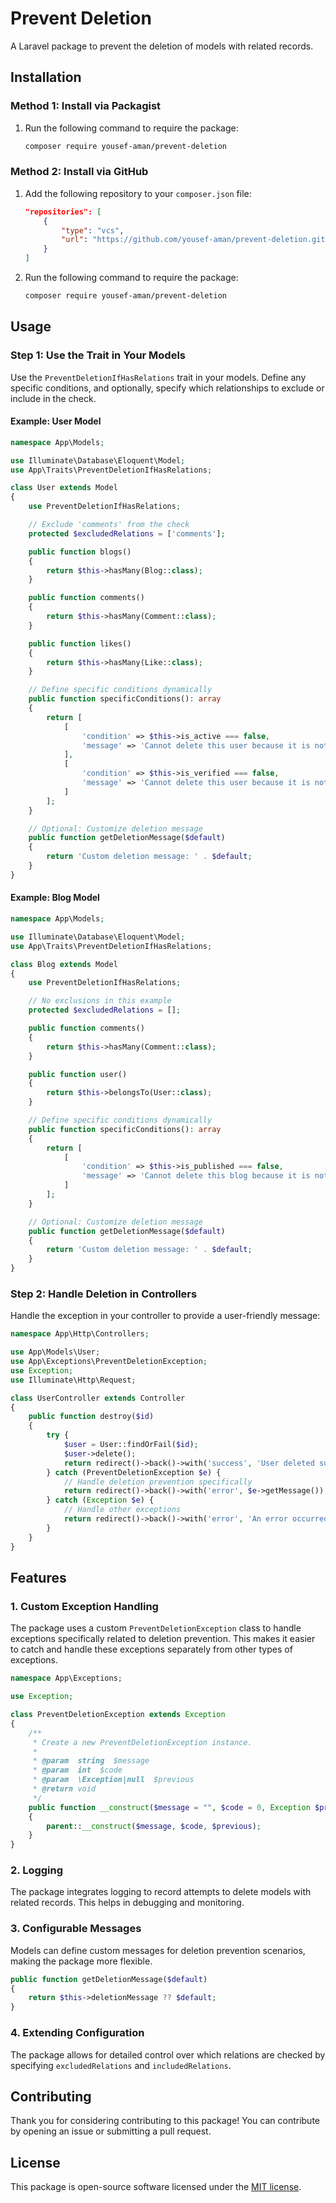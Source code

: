 
# Prevent Deletion

A Laravel package to prevent the deletion of models with related records.

## Installation

### Method 1: Install via Packagist

1. Run the following command to require the package:

    ```sh
    composer require yousef-aman/prevent-deletion
    ```

### Method 2: Install via GitHub

1. Add the following repository to your `composer.json` file:

    ```json
    "repositories": [
        {
            "type": "vcs",
            "url": "https://github.com/yousef-aman/prevent-deletion.git"
        }
    ]
    ```

2. Run the following command to require the package:

    ```sh
    composer require yousef-aman/prevent-deletion
    ```

## Usage

### Step 1: Use the Trait in Your Models

Use the `PreventDeletionIfHasRelations` trait in your models. Define any specific conditions, and optionally, specify which relationships to exclude or include in the check.

#### Example: User Model

```php
namespace App\Models;

use Illuminate\Database\Eloquent\Model;
use App\Traits\PreventDeletionIfHasRelations;

class User extends Model
{
    use PreventDeletionIfHasRelations;

    // Exclude 'comments' from the check
    protected $excludedRelations = ['comments'];

    public function blogs()
    {
        return $this->hasMany(Blog::class);
    }

    public function comments()
    {
        return $this->hasMany(Comment::class);
    }

    public function likes()
    {
        return $this->hasMany(Like::class);
    }

    // Define specific conditions dynamically
    public function specificConditions(): array
    {
        return [
            [
                'condition' => $this->is_active === false,
                'message' => 'Cannot delete this user because it is not active.'
            ],
            [
                'condition' => $this->is_verified === false,
                'message' => 'Cannot delete this user because it is not verified.'
            ]
        ];
    }

    // Optional: Customize deletion message
    public function getDeletionMessage($default)
    {
        return 'Custom deletion message: ' . $default;
    }
}
```

#### Example: Blog Model

```php
namespace App\Models;

use Illuminate\Database\Eloquent\Model;
use App\Traits\PreventDeletionIfHasRelations;

class Blog extends Model
{
    use PreventDeletionIfHasRelations;

    // No exclusions in this example
    protected $excludedRelations = [];

    public function comments()
    {
        return $this->hasMany(Comment::class);
    }

    public function user()
    {
        return $this->belongsTo(User::class);
    }

    // Define specific conditions dynamically
    public function specificConditions(): array
    {
        return [
            [
                'condition' => $this->is_published === false,
                'message' => 'Cannot delete this blog because it is not published.'
            ]
        ];
    }

    // Optional: Customize deletion message
    public function getDeletionMessage($default)
    {
        return 'Custom deletion message: ' . $default;
    }
}
```

### Step 2: Handle Deletion in Controllers

Handle the exception in your controller to provide a user-friendly message:

```php
namespace App\Http\Controllers;

use App\Models\User;
use App\Exceptions\PreventDeletionException;
use Exception;
use Illuminate\Http\Request;

class UserController extends Controller
{
    public function destroy($id)
    {
        try {
            $user = User::findOrFail($id);
            $user->delete();
            return redirect()->back()->with('success', 'User deleted successfully.');
        } catch (PreventDeletionException $e) {
            // Handle deletion prevention specifically
            return redirect()->back()->with('error', $e->getMessage());
        } catch (Exception $e) {
            // Handle other exceptions
            return redirect()->back()->with('error', 'An error occurred: ' . $e->getMessage());
        }
    }
}
```

## Features

### 1. Custom Exception Handling

The package uses a custom `PreventDeletionException` class to handle exceptions specifically related to deletion prevention. This makes it easier to catch and handle these exceptions separately from other types of exceptions.

```php
namespace App\Exceptions;

use Exception;

class PreventDeletionException extends Exception
{
    /**
     * Create a new PreventDeletionException instance.
     *
     * @param  string  $message
     * @param  int  $code
     * @param  \Exception|null  $previous
     * @return void
     */
    public function __construct($message = "", $code = 0, Exception $previous = null)
    {
        parent::__construct($message, $code, $previous);
    }
}
```

### 2. Logging

The package integrates logging to record attempts to delete models with related records. This helps in debugging and monitoring.

### 3. Configurable Messages

Models can define custom messages for deletion prevention scenarios, making the package more flexible.

```php
public function getDeletionMessage($default)
{
    return $this->deletionMessage ?? $default;
}
```

### 4. Extending Configuration

The package allows for detailed control over which relations are checked by specifying `excludedRelations` and `includedRelations`.

## Contributing

Thank you for considering contributing to this package! You can contribute by opening an issue or submitting a pull request.

## License

This package is open-source software licensed under the [MIT license](https://opensource.org/licenses/MIT).
